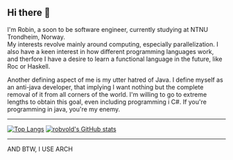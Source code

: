 ## Hi there 👋

I'm Robin, a soon to be software engineer, currently studying at NTNU Trondheim, Norway.  
My interests revolve mainly around computing, especially parallelization. I also have a keen interest in how different programming languages work, and therfore I have a desire to learn a functional language in the future, like Roc or Haskell. 

Another defining aspect of me is my utter hatred of Java. I define myself as an anti-java developer, that implying I want nothing but the complete removal of it from all corners of the world. I'm willing to go to extreme lengths to obtain this goal, even including programming i C#. If you're programming in java, you're my enemy. 

<hr>

[![Top Langs](https://github-readme-stats.vercel.app/api/top-langs/?username=robvold&theme=nord&hide=makefile,cmake)](https://github.com/robvold/github-readme-stats)
[![robvold's GitHub stats](https://github-readme-stats.vercel.app/api?username=robvold&hide=issues&count_private=true&theme=nord)](https://github.com/robvold/github-readme-stats)

<hr>

AND BTW, I USE ARCH

<!--
- 🔭 I’m currently working on ...
- 🌱 I’m currently learning ...
- 👯 I’m looking to collaborate on ...
- 🤔 I’m looking for help with ...
- 💬 Ask me about ...
- 📫 How to reach me: ...
- 😄 Pronouns: ...
- ⚡ Fun fact: ...
-->

